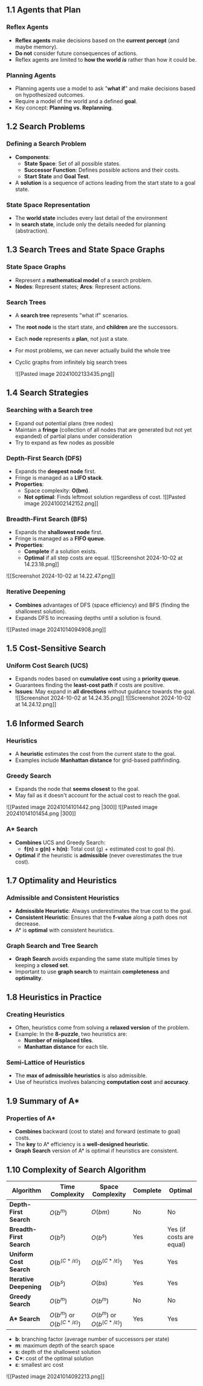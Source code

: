 ## 1.1 Agents that Plan

### Reflex Agents

- **Reflex agents** make decisions based on the **current percept** (and maybe memory).
- **Do not** consider future consequences of actions.
- Reflex agents are limited to **how the world _is_** rather than how it could be.

### Planning Agents

- Planning agents use a model to ask "**what if**" and make decisions based on hypothesized outcomes.
- Require a model of the world and a defined **goal**.
- Key concept: **Planning vs. Replanning**.

## 1.2 Search Problems

### Defining a Search Problem

- **Components**:
  - **State Space**: Set of all possible states.
  - **Successor Function**: Defines possible actions and their costs.
  - **Start State** and **Goal Test**.
- A **solution** is a sequence of actions leading from the start state to a goal state.

### State Space Representation

- The **world state** includes every last detail of the environment
- In **search state**, include only the details needed for planning (abstraction).

## 1.3 Search Trees and State Space Graphs

### State Space Graphs

- Represent a **mathematical model** of a search problem.
- **Nodes**: Represent states; **Arcs**: Represent actions.

### Search Trees

- A **search tree** represents "what if" scenarios.
- The **root node** is the start state, and **children** are the successors.
- Each **node** represents a **plan**, not just a state.
- For most problems, we can never actually build the whole tree
- Cyclic graphs from infinitely big search trees

  ![[Pasted image 20241002133435.png]]

## 1.4 Search Strategies

### Searching with a Search tree

- Expand out potential plans (tree nodes)
- Maintain a **fringe** (collection of all nodes that are generated but not yet expanded) of partial plans under consideration
- Try to expand as few nodes as possible

### Depth-First Search (DFS)

- Expands the **deepest node** first.
- Fringe is managed as a **LIFO stack**.
- **Properties**:
  - Space complexity: **O(bm)**.
  - **Not optimal**: Finds leftmost solution regardless of cost.
    ![[Pasted image 20241002142152.png]]

### Breadth-First Search (BFS)

- Expands the **shallowest node** first.
- Fringe is managed as a **FIFO queue**.
- **Properties**:
  - **Complete** if a solution exists.
  - **Optimal** if all step costs are equal.
    ![[Screenshot 2024-10-02 at 14.23.18.png]]

![[Screenshot 2024-10-02 at 14.22.47.png]]

### Iterative Deepening

- **Combines** advantages of DFS (space efficiency) and BFS (finding the shallowest solution).
- Expands DFS to increasing depths until a solution is found.

![[Pasted image 20241014094908.png]]

## 1.5 Cost-Sensitive Search

### Uniform Cost Search (UCS)

- Expands nodes based on **cumulative cost** using a **priority queue**.
- Guarantees finding the **least-cost path** if costs are positive.
- **Issues**: May expand in **all directions** without guidance towards the goal.
  ![[Screenshot 2024-10-02 at 14.24.35.png]] ![[Screenshot 2024-10-02 at 14.24.12.png]]

## 1.6 Informed Search

### Heuristics

- A **heuristic** estimates the cost from the current state to the goal.
- Examples include **Manhattan distance** for grid-based pathfinding.

### Greedy Search

- Expands the node that **seems closest** to the goal.
- May fail as it doesn't account for the actual cost to reach the goal.

![[Pasted image 20241014101442.png |300]] ![[Pasted image 20241014101454.png |300]]

### A\* Search

- **Combines** UCS and Greedy Search:
  - **f(n) = g(n) + h(n)**: Total cost (g) + estimated cost to goal (h).
- **Optimal** if the heuristic is **admissible** (never overestimates the true cost).

## 1.7 Optimality and Heuristics

### Admissible and Consistent Heuristics

- **Admissible Heuristic**: Always underestimates the true cost to the goal.
- **Consistent Heuristic**: Ensures that the **f-value** along a path does not decrease.
- A\* is **optimal** with consistent heuristics.

### Graph Search and Tree Search

- **Graph Search** avoids expanding the same state multiple times by keeping a **closed set**.
- Important to use **graph search** to maintain **completeness** and **optimality**.

## 1.8 Heuristics in Practice

### Creating Heuristics

- Often, heuristics come from solving a **relaxed version** of the problem.
- Example: In the **8-puzzle**, two heuristics are:
  - **Number of misplaced tiles**.
  - **Manhattan distance** for each tile.

### Semi-Lattice of Heuristics

- The **max of admissible heuristics** is also admissible.
- Use of heuristics involves balancing **computation cost** and **accuracy**.

## 1.9 Summary of A\*

### Properties of A\*

- **Combines** backward (cost to state) and forward (estimate to goal) costs.
- The **key** to A\* efficiency is a **well-designed heuristic**.
- **Graph Search** version of A\* is optimal if heuristics are consistent.

## 1.10 Complexity of Search Algorithm

| **Algorithm**            | **Time Complexity**         | **Space Complexity**        | **Complete** | **Optimal**              |
| ------------------------ | --------------------------- | --------------------------- | ------------ | ------------------------ |
| **Depth-First Search**   | $O(b^m)$                    | $O(bm)$                     | No           | No                       |
| **Breadth-First Search** | $O(b^s)$                    | $O(b^s)$                    | Yes          | Yes (if costs are equal) |
| **Uniform Cost Search**  | $O(b^{(C*/ε)})$             | $O(b^{(C*/ε)})$             | Yes          | Yes                      |
| **Iterative Deepening**  | $O(b^s)$                    | $O(bs)$                     | Yes          | Yes                      |
| **Greedy Search**        | $O(b^m)$                    | $O(b^m)$                    | No           | No                       |
| **A\* Search**           | $O(b^m)$ or $O(b^{(C*/ε)})$ | $O(b^m)$ or $O(b^{(C*/ε)})$ | Yes          | Yes                      |

- **b**: branching factor (average number of successors per state)
- **m**: maximum depth of the search space
- **s**: depth of the shallowest solution
- **C\***: cost of the optimal solution
- **ε**: smallest arc cost

![[Pasted image 20241014092213.png]]
